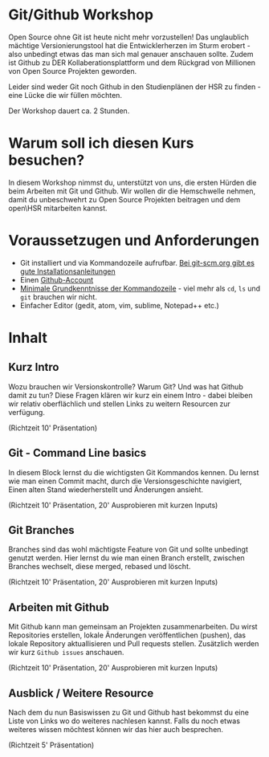 # Git/Github Workshop
Open Source ohne Git ist heute nicht mehr vorzustellen! Das unglaublich mächtige Versionierungstool hat die Entwicklerherzen im Sturm erobert - also unbedingt etwas das man sich mal genauer anschauen sollte. Zudem ist Github zu DER Kollaberationsplattform und dem Rückgrad von Millionen von Open Source Projekten geworden.

Leider sind weder Git noch Github in den Studienplänen der HSR zu finden - eine Lücke die wir füllen möchten.

Der Workshop dauert ca. 2 Stunden.

# Warum soll ich diesen Kurs besuchen?

In diesem Workshop nimmst du, unterstützt von uns, die ersten Hürden die beim Arbeiten mit Git und Github.
Wir wollen dir die Hemschwelle nehmen, damit du unbeschwehrt zu Open Source Projekten beitragen und dem open\HSR mitarbeiten kannst.


# Voraussetzugen und Anforderungen

* Git installiert und via Kommandozeile aufrufbar. [Bei git-scm.org gibt es gute Installationsanleitungen](TODO)
* Einen [Github-Account](https://github.com/)
* [Minimale Grundkenntnisse der Kommandozeile](https://wiki.ubuntuusers.de/Shell/Einf%C3%BChrung/) - viel mehr als `cd`, `ls` und `git` brauchen wir nicht.
* Einfacher Editor (gedit, atom, vim, sublime, Notepad++ etc.)

# Inhalt

## Kurz Intro
Wozu brauchen wir Versionskontrolle? Warum Git? Und was hat Github damit zu tun?
Diese Fragen klären wir kurz ein einem Intro - dabei bleiben wir relativ oberflächlich und stellen Links zu weitern Resourcen zur verfügung.

(Richtzeit 10' Präsentation)


## Git - Command Line basics
In diesem Block lernst du die wichtigsten Git Kommandos kennen. Du lernst wie man einen Commit macht, durch die
Versionsgeschichte navigiert, Einen alten Stand wiederherstellt und Änderungen ansieht.

(Richtzeit 10' Präsentation, 20' Ausprobieren mit kurzen Inputs)

## Git Branches
Branches sind das wohl mächtigste Feature von Git und sollte unbedingt genutzt werden. Hier lernst du wie man
einen Branch erstellt, zwischen Branches wechselt, diese merged, rebased und löscht.

(Richtzeit 10' Präsentation, 20' Ausprobieren mit kurzen Inputs)


## Arbeiten mit Github
Mit Github kann man gemeinsam an Projekten zusammenarbeiten. Du wirst Repositories erstellen, lokale Änderungen veröffentlichen (pushen),
das lokale Repository aktuallisieren und Pull requests stellen. Zusätzlich werden wir kurz `Github issues` anschauen.

(Richtzeit 10' Präsentation, 20' Ausprobieren mit kurzen Inputs)


## Ausblick / Weitere Resource
Nach dem du nun Basiswissen zu Git und Github hast bekommst du eine Liste von Links wo do weiteres nachlesen kannst.
Falls du noch etwas weiteres wissen möchtest können wir das hier auch besprechen.

(Richtzeit 5' Präsentation)
